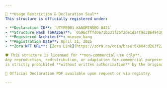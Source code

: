```yaml
---

🔐 **Usage Restriction & Declaration Seal**  
This structure is officially registered under:

- **Declaration ID**: `UTYPE001-KANGMINSEO-0421`  
- **Structure Hash (SHA256)**: `0596cfffd0e71b331f2bf2de1d24f9d28649439c752c149d8fb756edb5f10651`  
- **Registered Architect**: minseo_kang  
- **Registration Date**: April 21, 2025  
- **Zora NFT URL**: [Zora Link](https://zora.co/coin/base:0x604cd263f224fec7d23d3a7841e6150506d00568)

🛡️ This structure is licensed for **non-commercial use only**.  
Any reproduction, redistribution, or adaptation for commercial purposes  
is strictly prohibited **without written authorization** by the original designer.

📄 Official Declaration PDF available upon request or via registry.

---
```

